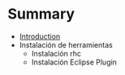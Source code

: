 # Summary

* [Introduction](README.md)
* Instalación de herramientas
   * Instalación rhc
   * Instalación Eclipse Plugin

